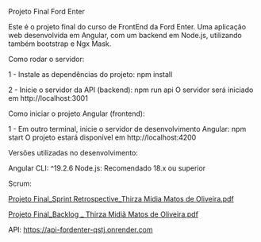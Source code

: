 Projeto Final Ford Enter


Este é o projeto final do curso de FrontEnd da Ford Enter. Uma aplicação web desenvolvida em Angular, com um backend em Node.js, utilizando também bootstrap e Ngx Mask.



Como rodar o servidor:

1 - Instale as dependências do projeto: npm install

2 - Inicie o servidor da API (backend): npm run api O servidor será iniciado em http://localhost:3001

Como iniciar o projeto Angular (frontend):

1 - Em outro terminal, inicie o servidor de desenvolvimento Angular: npm start O projeto estará disponível em http://localhost:4200



Versões utilizadas no desenvolvimento:

Angular CLI: ^19.2.6
Node.js: Recomendado 18.x ou superior



Scrum:

[Projeto Final_Sprint Retrospective_Thirza Midia Matos de Oliveira.pdf](https://github.com/user-attachments/files/20303079/Projeto.Final_Sprint.Retrospective_Thirza.Midia.Matos.de.Oliveira.pdf)

[Projeto Final_Backlog _ Thirza Midiã Matos de Oliveira.pdf](https://github.com/user-attachments/files/20303078/Projeto.Final_Backlog._.Thirza.Midia.Matos.de.Oliveira.pdf)


API: https://api-fordenter-qstj.onrender.com


